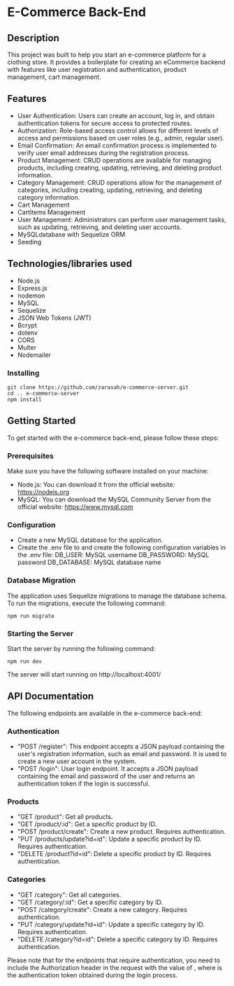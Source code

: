 # E-Commerce Back-End

## Description

This project was built to help you start an e-commerce platform for a clothing store. It provides a boilerplate for creating an eCommerce backend with features like user registration and authentication, product management, cart management.

## Features

* User Authentication: Users can create an account, log in, and obtain authentication tokens for secure access to protected routes.
* Authorization: Role-based access control allows for different levels of access and permissions based on user roles (e.g., admin, regular user).
* Email Confirmation: An email confirmation process is implemented to verify user email addresses during the registration process.
* Product Management: CRUD operations are available for managing products, including creating, updating, retrieving, and deleting product information.
* Category Management: CRUD operations allow for the management of categories, including creating, updating, retrieving, and deleting category information.
* Cart Management
* CartItems Management
* User Management: Administrators can perform user management tasks, such as updating, retrieving, and deleting user accounts.
* MySQLdatabase with Sequelize ORM
* Seeding

## Technologies/libraries used

* Node.js
* Express.js
* nodemon
* MySQL
* Sequelize
* JSON Web Tokens (JWT)
* Bcrypt
* dotenv
* CORS
* Multer
* Nodemailer

### Installing

```
git clone https://github.com/zarasah/e-commerce-server.git
cd .. e-commerce-server
npm install
```

## Getting Started

To get started with the e-commerce back-end, please follow these steps:

### Prerequisites

Make sure you have the following software installed on your machine:

* Node.js: You can download it from the official website: https://nodejs.org
* MySQL: You can download the MySQL Community Server from the official website: https://www.mysql.com

### Configuration

* Create a new MySQL database for the application.
* Create the .env file to and create the following configuration variables in the .env file:
DB_USER: MySQL username
DB_PASSWORD: MySQL password
DB_DATABASE: MySQL database name

### Database Migration

The application uses Sequelize migrations to manage the database schema. To run the migrations, execute the following command:

```
npm run migrate
```

### Starting the Server

Start the server by running the following command:

```
npm run dev
```

The server will start running on http://localhost:4001/

## API Documentation
The following endpoints are available in the e-commerce back-end:

### Authentication

* "POST /register": This endpoint accepts a JSON payload containing the user's registration information, such as email and password. It is used to create a new user account in the system.
* "POST /login": User login endpoint. It accepts a JSON payload containing the email and password of the user and returns an authentication token if the login is successful.

### Products

* "GET /product": Get all products.
* "GET /product/:id": Get a specific product by ID.
* "POST /product/create": Create a new product. Requires authentication.
* "PUT /products/update?id=id": Update a specific product by ID. Requires authentication.
* "DELETE /product?id=id": Delete a specific product by ID. Requires authentication.

### Categories

* "GET /category": Get all categories.
* "GET /category/:id": Get a specific category by ID.
* "POST /category/create": Create a new category. Requires authentication.
* "PUT /category/update?id=id": Update a specific category by ID. Requires authentication.
* "DELETE /category?id=id": Delete a specific category by ID. Requires authentication.

Please note that for the endpoints that require authentication, you need to include the Authorization header in the request with the value of <token>, where <token> is the authentication token obtained during the login process.


